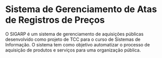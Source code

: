 # Sistema de Gerenciamento de Atas de Registros de Preços

O SIGARP é um sistema de gerenciamento de aquisições públicas desenvolvido como projeto de TCC para o curso de Sistemas de Informação. 
O sistema tem como objetivo automatizar o processo de aquisição de produtos e serviços para uma organização pública.
